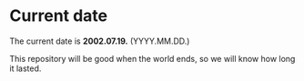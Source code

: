 # Current date

The current date is **2002.07.19.** (YYYY.MM.DD.)

This repository will be good when the world ends, so we will know how long it lasted.